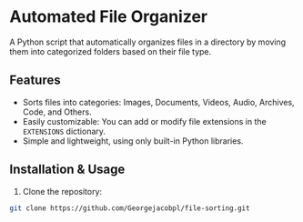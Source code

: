 # Automated File Organizer

A Python script that automatically organizes files in a directory by moving them into categorized folders based on their file type.

## Features
- Sorts files into categories: Images, Documents, Videos, Audio, Archives, Code, and Others.
- Easily customizable: You can add or modify file extensions in the `EXTENSIONS` dictionary.
- Simple and lightweight, using only built-in Python libraries.

## Installation & Usage
1. Clone the repository:
```bash
git clone https://github.com/Georgejacobpl/file-sorting.git